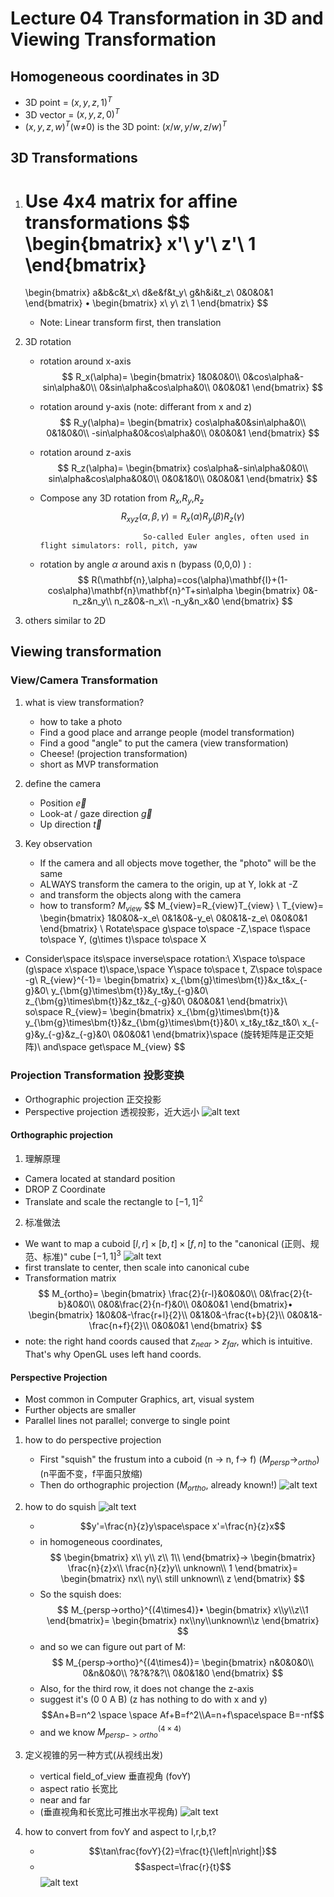 # Lecture 04 Transformation in 3D and Viewing Transformation

## Homogeneous coordinates in 3D
- 3D point = $(x,y,z,1)^T$
- 3D vector = $(x,y,z,0)^T$
- $(x,y,z,w)^T$(w≠0) is the 3D point: $(x/w,y/w,z/w)^T$


## 3D Transformations
1. Use 4x4 matrix for affine transformations
    $$
    \begin{bmatrix}
        x'\\
        y'\\
        z'\\
        1
    \end{bmatrix}
    =
    \begin{bmatrix}
        a&b&c&t_x\\
        d&e&f&t_y\\
        g&h&i&t_z\\
        0&0&0&1
    \end{bmatrix}
    •
    \begin{bmatrix}
        x\\
        y\\
        z\\
        1
    \end{bmatrix}
    $$
    - Note: Linear transform first, then translation
2. 3D rotation
   - rotation around x-axis
   $$
   R_x(\alpha)=
   \begin{bmatrix}
       1&0&0&0\\
       0&cos\alpha&-sin\alpha&0\\
       0&sin\alpha&cos\alpha&0\\
       0&0&0&1
   \end{bmatrix}
   $$
   - rotation around y-axis (note: differant from x and z)
   $$
   R_y(\alpha)=
   \begin{bmatrix}
       cos\alpha&0&sin\alpha&0\\
       0&1&0&0\\
       -sin\alpha&0&cos\alpha&0\\
       0&0&0&1
   \end{bmatrix}
   $$
   - rotation around z-axis
   $$
   R_z(\alpha)=
   \begin{bmatrix}
       cos\alpha&-sin\alpha&0&0\\
       sin\alpha&cos\alpha&0&0\\
       0&0&1&0\\
       0&0&0&1
   \end{bmatrix}
   $$
   - Compose any 3D rotation from $R_x$,$R_y$,$R_z$
   $$
   R_{xyz}(\alpha,\beta,\gamma) = 
   R_x(\alpha)R_y(\beta)R_z(\gamma)
   $$
   
                                So-called Euler angles, often used in flight simulators: roll, pitch, yaw
   
   - rotation by angle $\alpha$ around axis n (bypass (0,0,0) ) :
    $$
    R(\mathbf{n},\alpha)=cos(\alpha)\mathbf{I}+(1-cos\alpha)\mathbf{n}\mathbf{n}^T+sin\alpha
    \begin{bmatrix}
        0&-n_z&n_y\\
        n_z&0&-n_x\\
        -n_y&n_x&0
    \end{bmatrix}
    $$
  
3. others similar to 2D


## Viewing transformation

### View/Camera Transformation

1. what is view transformation?
   - how to take a photo
   - Find a good place and arrange people (model transformation)
   - Find a good "angle" to put the camera (view transformation)
   - Cheese! (projection transformation)
   - short as MVP transformation

2. define the camera
   - Position $\vec{e}$
   - Look-at / gaze direction $\vec{g}$
   - Up direction $\vec{t}$

3. Key observation
   - If the camera and all objects move together, the "photo" will be the same
   - ALWAYS transform the camera to the origin, up at Y, lokk at -Z
   - and transform the objects along with the camera
   - how to transform? $M_{view}$
$$
M_{view}=R_{view}T_{view}
\\
T_{view}=
\begin{bmatrix}
    1&0&0&-x_e\\
    0&1&0&-y_e\\
    0&0&1&-z_e\\
    0&0&0&1
\end{bmatrix}
\\
Rotate\space g\space to\space -Z,\space t\space to\space Y, (g\times t)\space to\space X
- Consider\space its\space inverse\space rotation:\\
X\space to\space (g\space x\space t)\space,\space Y\space to\space t, Z\space to\space -g\\
R_{view}^{-1}=
\begin{bmatrix}
    x_{\bm{g}\times\bm{t}}&x_t&x_{-g}&0\\
    y_{\bm{g}\times\bm{t}}&y_t&y_{-g}&0\\ 
    z_{\bm{g}\times\bm{t}}&z_t&z_{-g}&0\\
    0&0&0&1
\end{bmatrix}\\
so\space R_{view}=
\begin{bmatrix}
    x_{\bm{g}\times\bm{t}}& y_{\bm{g}\times\bm{t}}&z_{\bm{g}\times\bm{t}}&0\\
    x_t&y_t&z_t&0\\
    x_{-g}&y_{-g}&z_{-g}&0\\
    0&0&0&1
\end{bmatrix}\space (旋转矩阵是正交矩阵)\\
and\space get\space M_{view}
$$

### Projection Transformation 投影变换
- Orthographic projection 正交投影 
- Perspective projection 透视投影，近大远小
![alt text](image-4.png)

#### Orthographic projection
   1. 理解原理
   - Camera located at standard position
   - DROP Z Coordinate
   - Translate and scale the rectangle to $[-1,1]^2$
  
   2. 标准做法
   - We want to map a cuboid $[l, r] \times [b, t] \times [f, n]$ to the "canonical (正则、规范、标准)" cube $[-1,1]^3$
   ![alt text](image-5.png)
   - first translate to center, then scale into canonical cube
   - Transformation matrix
   $$
   M_{ortho}=
   \begin{bmatrix}
    \frac{2}{r-l}&0&0&0\\
    0&\frac{2}{t-b}&0&0\\
    0&0&\frac{2}{n-f}&0\\
    0&0&0&1
   \end{bmatrix}•
   \begin{bmatrix}
    1&0&0&-\frac{r+l}{2}\\
    0&1&0&-\frac{t+b}{2}\\
    0&0&1&-\frac{n+f}{2}\\
    0&0&0&1
   \end{bmatrix}
   $$
   - note: the right hand coords caused that $z_{near}$ > $z_{far}$, which is intuitive. That's why OpenGL uses left hand coords.

#### Perspective Projection
  - Most common in Computer Graphics, art, visual system
  - Further objects are smaller
  - Parallel lines not parallel; converge to single point
1. how to do perspective projection
   - First "squish" the frustum into a cuboid (n -> n, f-> f) ($M_{persp}$->$_{ortho}$) (n平面不变，f平面只放缩)
   - Then do orthographic projection ($M_{ortho}$, already known!)
    ![alt text](image-6.png)

2. how to do squish
   ![alt text](image-7.png)
   - $$y'=\frac{n}{z}y\space\space x'=\frac{n}{z}x$$
   - in homogeneous coordinates,
   $$
   \begin{bmatrix}
    x\\
    y\\
    z\\
    1\\
   \end{bmatrix}->
   \begin{bmatrix}
    \frac{n}{z}x\\
    \frac{n}{z}y\\
    unknown\\
    1
   \end{bmatrix}=
   \begin{bmatrix}
    nx\\
    ny\\
    still unknown\\
    z
   \end{bmatrix}
   $$
   - So the squish does:
    $$
    M_{persp->ortho}^{(4\times4)}•
    \begin{bmatrix}
        x\\y\\z\\1
    \end{bmatrix}=
    \begin{bmatrix}
        nx\\ny\\unknown\\z
    \end{bmatrix}
    $$
    - and so we can figure out part of M:
    $$
    M_{persp->ortho}^{(4\times4)}=
    \begin{bmatrix}
        n&0&0&0\\
        0&n&0&0\\
        ?&?&?&?\\
        0&0&1&0
    \end{bmatrix}
    $$
    - Also, for the third row, it does not change the z-axis
    - suggest it's (0 0 A B) (z has nothing to do with x and y)
    $$An+B=n^2 \space \space Af+B=f^2\\A=n+f\space\space B=-nf$$
    - and we know $M_{persp->ortho}^{(4\times4)}$
    
3. 定义视锥的另一种方式(从视线出发)
   - vertical field_of_view 垂直视角 (fovY)
   - aspect ratio 长宽比
   - near and far
   - (垂直视角和长宽比可推出水平视角)
    ![alt text](image-8.png)
4. how to convert from fovY and aspect to l,r,b,t?
   - $$\tan\frac{fovY}{2}=\frac{t}{\left|n\right|}$$
   - $$aspect=\frac{r}{t}$$
    ![alt text](image-9.png)

